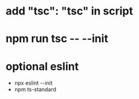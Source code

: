 # add "tsc": "tsc" in script
# npm run tsc -- --init

# optional eslint
- npx eslint --init
- npm ts-standard